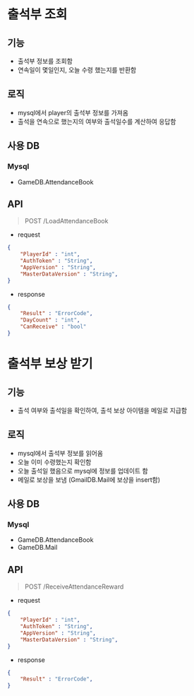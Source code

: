 # 출석부 조회
## 기능
* 출석부 정보를 조회함
* 연속일이 몇일인지, 오늘 수령 했는지를 반환함

## 로직 
* mysql에서 player의 출석부 정보를 가져옴
* 출석을 연속으로 했는지의 여부와 출석일수를 계산하여 응답함

## 사용 DB
### Mysql
* GameDB.AttendanceBook

## API
> POST /LoadAttendanceBook
* request
``` JSON
{
    "PlayerId" : "int",
    "AuthToken" : "String",
    "AppVersion" : "String",
    "MasterDataVersion" : "String",
}
```
* response
``` JSON
{
    "Result" : "ErrorCode",
    "DayCount" : "int",
    "CanReceive" : "bool"
}
```

# 출석부 보상 받기
## 기능
* 출석 여부와 출석일을 확인하여, 출석 보상 아이템을 메일로 지급함

## 로직 
* mysql에서 출석부 정보를 읽어옴
* 오늘 이미 수령했는지 확인함
* 오늘 출석일 했음으로 mysql에 정보를 업데이트 함
* 메일로 보상을 보냄 (GmailDB.Mail에 보상을 insert함)

## 사용 DB
### Mysql
* GameDB.AttendanceBook
* GameDB.Mail

## API
> POST /ReceiveAttendanceReward
* request
``` JSON
{
    "PlayerId" : "int",
    "AuthToken" : "String",
    "AppVersion" : "String",
    "MasterDataVersion" : "String",
}
```
* response
``` JSON
{
    "Result" : "ErrorCode",
}
```
